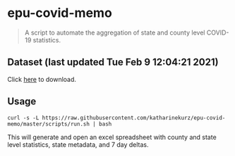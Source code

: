 # epu-covid-memo

> A script to automate the aggregation of state and county level COVID-19 statistics.

<!-- tmpl start -->

## Dataset (last updated Tue Feb  9 12:04:21 2021)

Click [here](https://covid-artifacts.s3.amazonaws.com/records/2021-2-9-12421-covid_artifact.xls) to download.

<!-- tmpl end -->

## Usage

```
curl -s -L https://raw.githubusercontent.com/katharinekurz/epu-covid-memo/master/scripts/run.sh | bash
```

This will generate and open an excel spreadsheet with county and state level statistics, state metadata, and 7 day deltas.